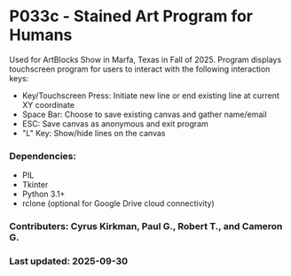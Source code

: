 # P033c - Stained Art Program for Humans

Used for ArtBlocks Show in Marfa, Texas in Fall of 2025. Program displays
touchscreen program for users to interact with the following interaction keys:
- Key/Touchscreen Press: Initiate new line or end existing line at current XY coordinate
- Space Bar:  Choose to save existing canvas and gather name/email
- ESC:    Save canvas as anonymous and exit program
- "L" Key:      Show/hide lines on the canvas

### Dependencies:
- PIL
- Tkinter
- Python 3.1+
- rclone (optional for Google Drive cloud connectivity)

### Contributers: Cyrus Kirkman, Paul G., Robert T., and Cameron G.

### Last updated: 2025-09-30
